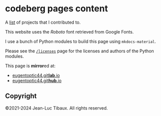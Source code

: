 # codeberg pages content

A [list](https://eugentoptic44.codeberg.page/) of projects that I contributed to.

This website uses the *Roboto* font retrieved from Google Fonts.

I use a bunch of Python modules to build this page using `mkdocs-material`.

Please see the [`/licenses`](https://eugentoptic44.codeberg.page/licenses) page for the licenses and authors of the Python modules.

This page is **mirror**ed at:

* [eugentoptic44.git**lab**.io](https://eugentoptic44.gitlab.io/)
* [eugentoptic44.git**hub**.io](https://eugentoptic44.github.io/)

## Copyright

©2021-2024 Jean-Luc Tibaux. All rights reserved.
